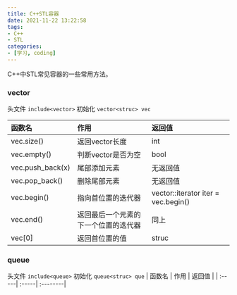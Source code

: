 ```yaml
---
title: C++STL容器
date: 2021-11-22 13:22:58
tags:
- C++
- STL
categories:
- [学习, coding]
---
```


C++中STL常见容器的一些常用方法。
<!-- more -->

### vector
头文件 `include<vector>`
初始化 `vector<struc> vec`

| 函数名  | 作用   | 返回值   |
| :-----| :-----| :--------|
| vec.size() | 返回vector长度 | int |
| vec.empty() | 判断vector是否为空 | bool |
| vec.push_back(x) | 尾部添加元素 | 无返回值 |
| vec.pop_back() | 删除尾部元素 | 无返回值 |
| vec.begin() | 指向首位置的迭代器 | vector<struc>::iterator iter = vec.begin() |
| vec.end() | 返回最后一个元素的下一个位置的迭代器 | 同上 |
| vec[0] | 返回首位置的值 | struc |

### queue
头文件 `include<queue>`
初始化 `queue<struc> que`
| 函数名  | 作用   | 返回值   |
| :-----| :-----| :--------|

